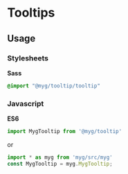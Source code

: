# Tooltips

## Usage

### Stylesheets

**Sass**

```sass
@import "@myg/tooltip/tooltip"
```

### Javascript

**ES6**

```js
import MygTooltip from '@myg/tooltip'
```

or

```js
import * as myg from 'myg/src/myg'
const MygTooltip = myg.MygTooltip;
```
